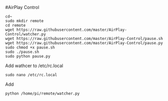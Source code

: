 #AirPlay Control

```
cd~
sudo mkdir remote
cd remote
wget https://raw.githubusercontent.com/master/AirPlay-Control/watcher.py
wget https://raw.githubusercontent.com/master/AirPlay-Control/pause.sh
wget https://raw.githubusercontent.com/master/AirPlay-Control/pause.py
sudo chmod +x pause.sh
sudo ./pause.sh
sudo python pause.py
```

Add wathcer to /etc/rc.local

```
sudo nano /etc/rc.local
```
Add
```
python /home/pi/remote/watcher.py
```
